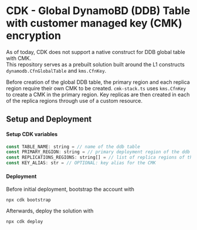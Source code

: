 # CDK - Global DynamoBD (DDB) Table with customer managed key (CMK) encryption
As of today, CDK does not support a native construct for DDB global table with CMK. \
This repository serves as a prebuilt solution built around the L1 constructs `dynamodb.CfnGlobalTable` and `kms.CfnKey`.

Before creation of the global DDB table, the primary region and each replica region require their own CMK to be created.
`cmk-stack.ts` uses `kms.CfnKey` to create a CMK in the primary region.
Key replicas are then created in each of the replica regions through use of a custom resource.

## Setup and Deployment
#### Setup CDK variables
```js
const TABLE_NAME: string = // name of the ddb table
const PRIMARY_REGION: string = // primary deployment region of the ddb table
const REPLICATIONS_REGIONS: string[] = // list of replica regions of the ddb table
const KEY_ALIAS: str = // OPTIONAL: key alias for the CMK
```
#### Deployment
Before initial deployment, bootstrap the account with
```
npx cdk bootstrap
```
Afterwards, deploy the solution with
```
npx cdk deploy
```